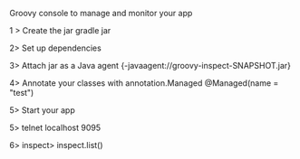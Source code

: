 Groovy console to manage and monitor your app

1 > Create the jar gradle jar

2> Set up dependencies

3> Attach jar as a Java agent {-javaagent:/<your directory>/groovy-inspect-SNAPSHOT.jar}

4> Annotate your classes with annotation.Managed @Managed(name = "test")

5> Start your app

5> telnet localhost 9095

6> inspect> inspect.list()





